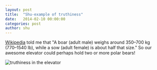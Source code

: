 ```yaml
---
layout: post
title:  "Shu-example of truthiness"
date:   2014-02-10 00:00:00
categories: post
author: shu
---
```



<a href="http://en.wikipedia.org/wiki/Polar_bear">Wikipedia</a> told me that "A boar (adult male) weighs around 350–700 kg (770–1540 lb), while a sow (adult female) is about half that size." So our awesome elevator could perhaps hold two or more polar bears!

![truthiness in the elevator](/TheArtOfDataVisualization/people/shu_he/img/truthiness.jpg "feel familiar?" )